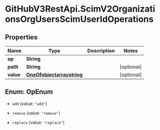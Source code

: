 # GitHubV3RestApi.ScimV2OrganizationsOrgUsersScimUserIdOperations

## Properties

Name | Type | Description | Notes
------------ | ------------- | ------------- | -------------
**op** | **String** |  | 
**path** | **String** |  | [optional] 
**value** | [**OneOfobjectarraystring**](OneOfobjectarraystring.md) |  | [optional] 



## Enum: OpEnum


* `add` (value: `"add"`)

* `remove` (value: `"remove"`)

* `replace` (value: `"replace"`)




